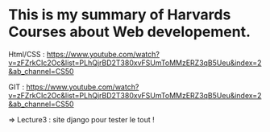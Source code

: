 # This is my summary of Harvards Courses about Web developement.

Html/CSS : https://www.youtube.com/watch?v=zFZrkCIc2Oc&list=PLhQjrBD2T380xvFSUmToMMzERZ3qB5Ueu&index=2&ab_channel=CS50

GIT : https://www.youtube.com/watch?v=zFZrkCIc2Oc&list=PLhQjrBD2T380xvFSUmToMMzERZ3qB5Ueu&index=2&ab_channel=CS50

=> Lecture3 : site django pour tester le tout !
